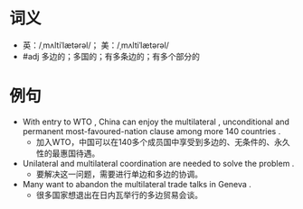 # 词义
- 英：/ˌmʌltiˈlætərəl/； 美：/ˌmʌltiˈlætərəl/
- #adj 多边的；多国的；有多条边的；有多个部分的
# 例句
- With entry to WTO , China can enjoy the multilateral , unconditional and permanent most-favoured-nation clause among more 140 countries .
	- 加入WTO，中国可以在140多个成员国中享受到多边的、无条件的、永久性的最惠国待遇。
- Unilateral and multilateral coordination are needed to solve the problem .
	- 要解决这一问题，需要进行单边和多边的协调。
- Many want to abandon the multilateral trade talks in Geneva .
	- 很多国家想退出在日内瓦举行的多边贸易会谈。

